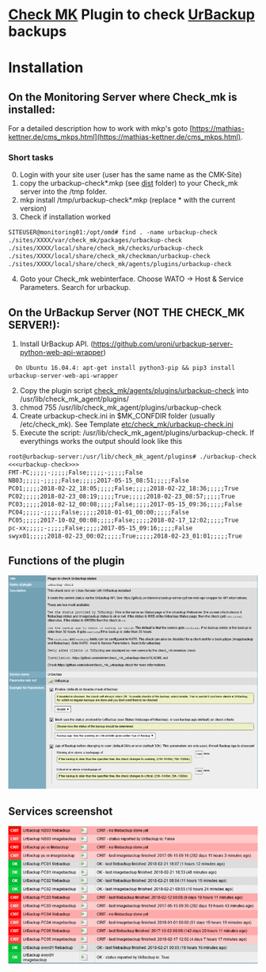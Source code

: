 # [Check MK](https://mathias-kettner.de/check_mk.html) Plugin to check [UrBackup](http://www.urbackup.org) backups

# Installation

## On the Monitoring Server where Check_mk is installed:
For a detailed description how to work with mkp's goto [https://mathias-kettner.de/cms_mkps.html](https://mathias-kettner.de/cms_mkps.html).

### Short tasks
0. Login with your site user (user has the same name as the CMK-Site)
1. copy the urbackup-check*.mkp (see [dist](dist) folder) to your Check_mk server into the /tmp folder.
2. mkp install /tmp/urbackup-check*.mkp (replace * with the current version)
3. Check if installation worked
```
SITEUSER@monitoring01:/opt/omd# find . -name urbackup-check
./sites/XXXX/var/check_mk/packages/urbackup-check
./sites/XXXX/local/share/check_mk/checks/urbackup-check
./sites/XXXX/local/share/check_mk/checkman/urbackup-check
./sites/XXXX/local/share/check_mk/agents/plugins/urbackup-check
```
4. Goto your Check_mk webinterface. Choose WATO -> Host & Service Parameters. Search for urbackup.

## On the UrBackup Server (NOT THE CHECK_MK SERVER!):
1. Install UrBackup API. (https://github.com/uroni/urbackup-server-python-web-api-wrapper)
```
  On Ubuntu 16.04.4: apt-get install python3-pip && pip3 install urbackup-server-web-api-wrapper
```
2. Copy the plugin script [check_mk/agents/plugins/urbackup-check](check_mk/agents/plugins/urbackup-check) into /usr/lib/check_mk_agent/plugins/
3. chmod 755 /usr/lib/check_mk_agent/plugins/urbackup-check
4. Create urbackup-check.ini in $MK_CONFDIR folder (usually /etc/check_mk). See Template [etc/check_mk/urbackup-check.ini](etc/check_mk/urbackup-check.ini)
5. Execute the script: /usr/lib/check_mk_agent/plugins/urbackup-check. If everythings works the output should look like this
```
root@urbackup-server:/usr/lib/check_mk_agent/plugins# ./urbackup-check
<<<urbackup-check>>>
FMT-PC;;;;;-;;;;;False;;;;;-;;;;;False
NB03;;;;;-;;;;;False;;;;;2017-05-15_08:51;;;;;False
PC01;;;;;2018-02-22_18:05;;;;;False;;;;;2018-02-22_18:36;;;;;True
PC02;;;;;2018-02-23_08:19;;;;;True;;;;;2018-02-23_08:57;;;;;True
PC03;;;;;2018-02-12_00:08;;;;;False;;;;;2017-05-15_09:36;;;;;False
PC04;;;;;-;;;;;False;;;;;2018-01-01_00:00;;;;;False
PC05;;;;;2017-10-02_00:08;;;;;False;;;;;2018-02-17_12:02;;;;;True
pc-xx;;;;;-;;;;;False;;;;;2017-05-15_09:16;;;;;False
swyx01;;;;;2018-02-23_00:02;;;;;True;;;;;2018-02-23_01:01;;;;;True
```

## Functions of the plugin
![](https://github.com/edvler/check_mk-urbackup-check/blob/master/docs/urbackup-check_man-page.png)

## Services screenshot
![](https://github.com/edvler/check_mk-urbackup-check/blob/master/docs/example-services-screenshot.png)
